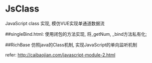 # JsClass
JavaScript class 实现, 模仿VUE实现单通道数据流

##singleBind.html:
使用闭包的方法实现, 将_getNum, _bind方法私有化;

##RichBase 
仿照java的Class机制, 实现JavaScript的单向监听机制

refer: http://caibaojian.com/javascript-module-2.html
